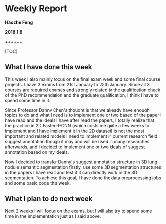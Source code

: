 # Weekly Report

**Haozhe Feng**

**2018.1.8**

++++++

[TOC]

## What I have done this week

This week I also mainly focus on the final exam week and some final course projects. I have 3 exams from 21st January to 25th January. Since all 3 courses are required courses and strongly related to the qualification check of the PhD recommendation and the graduate qualification, I think I have to spend some time in it.

Since Professor Danny Chen's thought is that we already have enough topics to do and what I need is to implement one or two based of the paper I have read and the ideals I have after read the papers, I totally realize that the practice in 2D Faster R-CNN (which costs me quite a few weeks to implement and I have implement it in the 2D dataset) is not the most important and related models I need to implement in current research field suggest annotation though it may and will be used in many researches afterwards, and I decided to implement one or two ideals of suggest annotation based on my ideals.

Now I decided to transfer Danny's suggest annotation structure in 3D lung nodule semantic segmentation firstly, use some 3D segmentation structures in the papers I have read and test if it can directly work in the 3D segmentation. To achieve this goal, I have done the data preprocessing jobs and some basic code this week.

## What I plan to do next week

Next 2 weeks I will focus on the exams, but I will also try to spend some time in the implementation just as I said above.